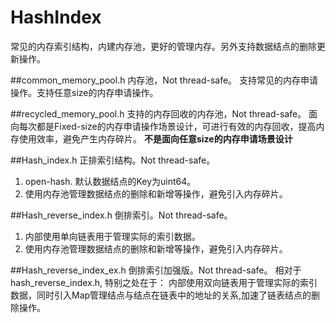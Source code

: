 # HashIndex
常见的内存索引结构，内建内存池，更好的管理内存。另外支持数据结点的删除更新操作。

##common_memory_pool.h
内存池，Not thread-safe。
支持常见的内存申请操作。支持任意size的内存申请操作。

##recycled_memory_pool.h
支持的内存回收的内存池，Not thread-safe。
面向每次都是Fixed-size的内存申请操作场景设计，可进行有效的内存回收，提高内存使用效率，避免产生内存碎片。
**不是面向任意size的内存申请场景设计**

##Hash_index.h
正排索引结构。Not thread-safe。
1. open-hash. 默认数据结点的Key为uint64。
2. 使用内存池管理数据结点的删除和新增等操作，避免引入内存碎片。

##Hash_reverse_index.h
倒排索引。Not thread-safe。
1. 内部使用单向链表用于管理实际的索引数据。
2. 使用内存池管理数据结点的删除和新增等操作，避免引入内存碎片。

##Hash_reverse_index_ex.h
倒排索引加强版。Not thread-safe。
相对于hash_reverse_index.h, 特别之处在于：
内部使用双向链表用于管理实际的索引数据，同时引入Map管理结点与结点在链表中的地址的关系,加速了链表结点的删除操作。
